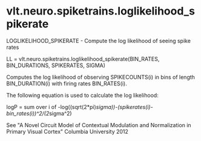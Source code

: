 # vlt.neuro.spiketrains.loglikelihood_spikerate

  LOGLIKELIHOOD_SPIKERATE - Compute the log likelihood of seeing spike rates
 
   LL = vlt.neuro.spiketrains.loglikelihood_spikerate(BIN_RATES, BIN_DURATIONS, SPIKERATES, SIGMA)
 
   Computes the log likelihood of observing SPIKECOUNTS(i) in 
   bins of length BIN_DURATION(i) with firing rates BIN_RATES(i).
 
   The following equation is used to calculate the log likelihood:
 
   logP = sum over i of
      -log((sqrt(2*pi)*sigma))-(spikerates(i)-bin_rates(i))^2/(2*sigma^2)
 
   See "A Novel Circuit Model of Contextual Modulation and Normalization in Primary Visual Cortex"
   Columbia University 2012
